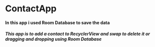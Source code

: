 # ContactApp
#### In this app i used Room Database to save the data
##### This app is to add a contact to RecyclerView and swap to delete it or dragging and dropping using Room Database
